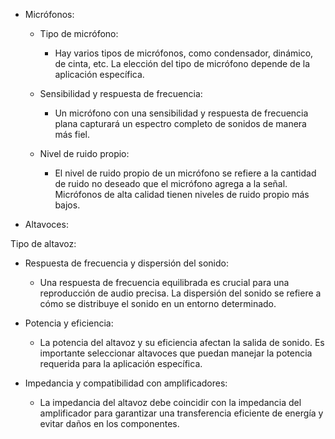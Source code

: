 * Micrófonos:

  - Tipo de micrófono:

      - Hay varios tipos de micrófonos, como condensador, dinámico, de cinta, etc. La elección del tipo de micrófono depende de la aplicación específica. 

  - Sensibilidad y respuesta de frecuencia:

      - Un micrófono con una sensibilidad y respuesta de frecuencia plana capturará un espectro completo de sonidos de manera más fiel.

  - Nivel de ruido propio:

      - El nivel de ruido propio de un micrófono se refiere a la cantidad de ruido no deseado que el micrófono agrega a la señal. Micrófonos de alta calidad tienen niveles de ruido propio más bajos.

* Altavoces:

Tipo de altavoz:

  - Respuesta de frecuencia y dispersión del sonido:

      - Una respuesta de frecuencia equilibrada es crucial para una reproducción de audio precisa. La dispersión del sonido se refiere a cómo se distribuye el sonido en un entorno           determinado.

  - Potencia y eficiencia:

      - La potencia del altavoz y su eficiencia afectan la salida de sonido. Es importante seleccionar altavoces que puedan manejar la potencia requerida para la aplicación                 específica.

  - Impedancia y compatibilidad con amplificadores:

      - La impedancia del altavoz debe coincidir con la impedancia del amplificador para garantizar una transferencia eficiente de energía y evitar daños en los componentes.
